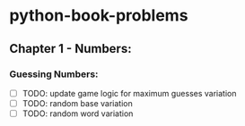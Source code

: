 # python-book-problems

## Chapter 1 - Numbers:
### Guessing Numbers:
- [ ] TODO: update game logic for maximum guesses variation
- [ ] TODO: random base variation
- [ ] TODO: random word variation